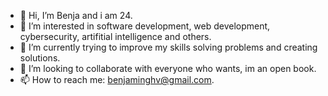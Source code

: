 - 👋 Hi, I’m Benja and i am 24.
- 👀 I’m interested in software development, web development, cybersecurity, artifitial intelligence and others.
- 🌱 I’m currently trying to improve my skills solving problems and creating solutions.
- 💞️ I’m looking to collaborate with everyone who wants, im an open book.
- 📫 How to reach me: benjaminghv@gmail.com.

<!---
benjaghv/benjaghv is a ✨ special ✨ repository because its `README.md` (this file) appears on your GitHub profile.
You can click the Preview link to take a look at your changes.
--->
